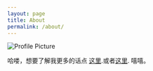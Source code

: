 ```yaml
---
layout: page
title: About
permalink: /about/
---
```


<img src="{{ site.baseurl }}/assets/profile-placeholder.jpg" title="Profile Picture" class="profile">

哈喽，想要了解我更多的话点 [这里](https://github.com/onlyhy).或者[这里](http://weibo.com/xxxxonlyhy).
嘻嘻。


